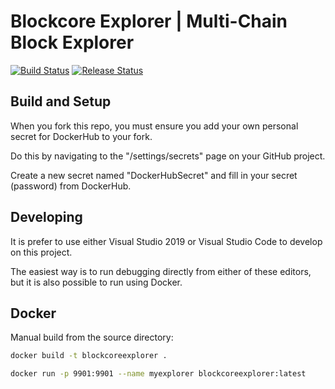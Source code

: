 # Blockcore Explorer | Multi-Chain Block Explorer

[1]: https://github.com/block-core/blockcore-explorer/actions
[2]: https://github.com/block-core/blockcore-explorer/workflows/Build%20and%20Release%20Binaries/badge.svg
[3]: https://github.com/block-core/blockcore-explorer/workflows/Build%20and%20Release%20Docker%20Image/badge.svg

[![Build Status][2]][1] [![Release Status][2]][1]

## Build and Setup

When you fork this repo, you must ensure you add your own personal secret for DockerHub to your fork.

Do this by navigating to the "/settings/secrets" page on your GitHub project.

Create a new secret named "DockerHubSecret" and fill in your secret (password) from DockerHub.

## Developing

It is prefer to use either Visual Studio 2019 or Visual Studio Code to develop on this project.

The easiest way is to run debugging directly from either of these editors, but it is also possible to 
run using Docker.

## Docker

Manual build from the source directory:

```sh
docker build -t blockcoreexplorer .
```

```sh
docker run -p 9901:9901 --name myexplorer blockcoreexplorer:latest
```

